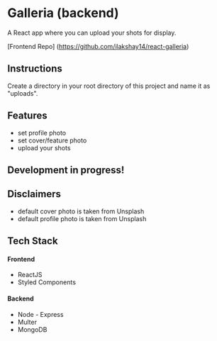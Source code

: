 <h1>Galleria (backend)</h1>
A React app where you can upload your shots for display.

[Frontend Repo] (https://github.com/ilakshay14/react-galleria)

<h2>Instructions</h2>
Create a directory in your root directory of this project and name it as "uploads".

<h2>Features</h2>
<ul>
    <li>set profile photo</li>
    <li>set cover/feature photo</li>
    <li>upload your shots</li>
</ul>

<h2>Development in progress!</h2>

<h2>Disclaimers</h2>
<ul>
    <li>default cover photo is taken from Unsplash</li>
    <li>default profile photo is taken from Unsplash</li>
</ul>

<h2>Tech Stack</h2>
<h4>Frontend</h4>
<ul>
    <li>ReactJS</li>
    <li>Styled Components</li>
</ul>

<h4>Backend</h4>
<ul>
    <li>Node - Express</li>
    <li>Multer</li>
    <li>MongoDB</li>
</ul>